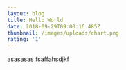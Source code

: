 ```yaml
---
layout: blog
title: Hello World
date: 2018-09-29T09:00:16.485Z
thumbnail: /images/uploads/chart.png
rating: '1'
---
```

asasasas fsaffahsdjkf



![]()
